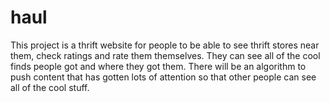 # haul

This project is a thrift website for people to be able to see thrift stores near them, check ratings and rate them themselves. They can see all of the cool finds people got and where they got them. There will be an algorithm to push content that has gotten lots of attention so that other people can see all of the cool stuff. 

